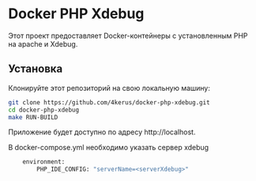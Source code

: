 # Docker PHP Xdebug

Этот проект предоставляет Docker-контейнеры с установленным PHP на apache и Xdebug.

## Установка

Клонируйте этот репозиторий на свою локальную машину:

```bash
git clone https://github.com/4kerus/docker-php-xdebug.git
cd docker-php-xdebug
make RUN-BUILD
```

Приложение будет доступно по адресу http://localhost.

В docker-compose.yml необходимо указать <serverXdebug> сервер xdebug

```bash
    environment:
        PHP_IDE_CONFIG: "serverName=<serverXdebug>"
```
